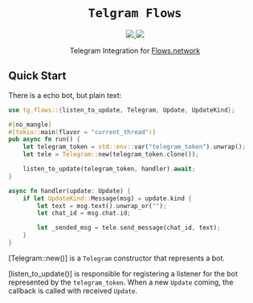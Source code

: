<div align="center">
  <h1><code>Telgram Flows</code></h1>
  <a href="https://docs.rs/tg-flows/">
    <img src="https://docs.rs/tg-flows/badge.svg">
  </a>
  <a href="https://crates.io/crates/tg-flows">
    <img src="https://img.shields.io/crates/v/tg-flows.svg">
  </a>

  Telegram Integration for [Flows.network](https://test.flows.network)
</div>

## Quick Start

There is a echo bot, but plain text:

```rust
use tg_flows::{listen_to_update, Telegram, Update, UpdateKind};

#[no_mangle]
#[tokio::main(flavor = "current_thread")]
pub async fn run() {
    let telegram_token = std::env::var("telegram_token").unwrap();
    let tele = Telegram::new(telegram_token.clone());

    listen_to_update(telegram_token, handler).await;
}

async fn handler(update: Update) {
    if let UpdateKind::Message(msg) = update.kind {
        let text = msg.text().unwrap_or("");
        let chat_id = msg.chat.id;

        let _sended_msg = tele.send_message(chat_id, text);
    }
}
```

[Telegram::new()] is a `Telegram` constructor that represents a bot.

[listen_to_update()] is responsible for registering a listener for the bot
represented by the `telegram_token`. When a new `Update` coming, the callback
is called with received `Update`.
